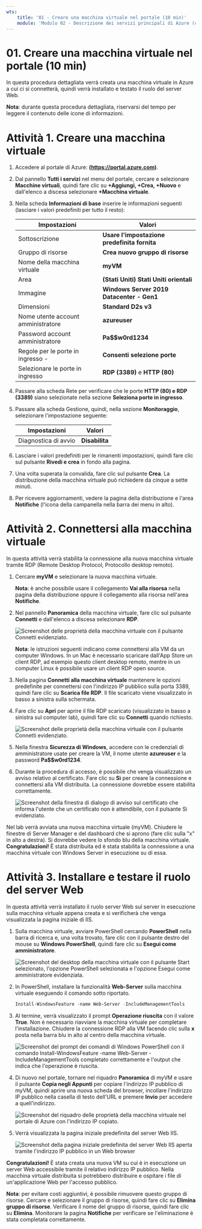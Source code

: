 ```yaml
---
wts:
    title: '01 - Creare una macchina virtuale nel portale (10 min)'
    module: 'Modulo 02 - Descrizione dei servizi principali di Azure (carichi di lavoro)'
---
```

# 01. Creare una macchina virtuale nel portale (10 min)

In questa procedura dettagliata verrà creata una macchina virtuale in Azure a cui ci si connetterà, quindi verrà installato e testato il ruolo del server Web. 

**Nota**: durante questa procedura dettagliata, riservarsi del tempo per leggere il contenuto delle icone di informazioni. 

# Attività 1. Creare una macchina virtuale 
1. Accedere al portale di Azure: **(https://portal.azure.com)**.

3. Dal pannello **Tutti i servizi** nel menu del portale, cercare e selezionare **Macchine virtuali**, quindi fare clic su **+Aggiungi, +Crea, +Nuovo** e dall'elenco a discesa selezionare **+Macchina virtuale**.

4. Nella scheda **Informazioni di base** inserire le informazioni seguenti (lasciare i valori predefiniti per tutto il resto):

    | Impostazioni | Valori |
    |  -- | -- |
    | Sottoscrizione | **Usare l'impostazione predefinita fornita** |
    | Gruppo di risorse | **Crea nuovo gruppo di risorse** |
    | Nome della macchina virtuale | **myVM** |
    | Area | **(Stati Uniti) Stati Uniti orientali**|
    | Immagine | **Windows Server 2019 Datacenter - Gen1**|
    | Dimensioni | **Standard D2s v3**|
    | Nome utente account amministratore | **azureuser** |
    | Password account amministratore | **Pa$$w0rd1234**|
    | Regole per le porte in ingresso - | **Consenti selezione porte**|
    | Selezionare le porte in ingresso | **RDP (3389)** e **HTTP (80)**| 

5. Passare alla scheda Rete per verificare che le porte **HTTP (80) e RDP (3389)** siano selezionate nella sezione **Seleziona porte in ingresso**.

6. Passare alla scheda Gestione, quindi, nella sezione **Monitoraggio**, selezionare l'impostazione seguente:

    | Impostazioni | Valori |
    | -- | -- |
    | Diagnostica di avvio | **Disabilita**|

7. Lasciare i valori predefiniti per le rimanenti impostazioni, quindi fare clic sul pulsante **Rivedi e crea** in fondo alla pagina.

8. Una volta superata la convalida, fare clic sul pulsante **Crea**. La distribuzione della macchina virtuale può richiedere da cinque a sette minuti.

9. Per ricevere aggiornamenti, vedere la pagina della distribuzione e l'area **Notifiche** (l'icona della campanella nella barra dei menu in alto).

# Attività 2. Connettersi alla macchina virtuale

In questa attività verrà stabilita la connessione alla nuova macchina virtuale tramite RDP (Remote Desktop Protocol, Protocollo desktop remoto). 

1. Cercare **myVM** e selezionare la nuova macchina virtuale.

    **Nota**: è anche possibile usare il collegamento **Vai alla risorsa** nella pagina della distribuzione oppure il collegamento alla risorsa nell'area **Notifiche**.

2. Nel pannello **Panoramica** della macchina virtuale, fare clic sul pulsante **Connetti** e dall'elenco a discesa selezionare **RDP**.

    ![Screenshot delle proprietà della macchina virtuale con il pulsante Connetti evidenziato.](../images/0101.png)

    **Nota**: le istruzioni seguenti indicano come connettersi alla VM da un computer Windows. In un Mac è necessario scaricare dall'App Store un client RDP, ad esempio questo client desktop remoto, mentre in un computer Linux è possibile usare un client RDP open source.

2. Nella pagina **Connetti alla macchina virtuale** mantenere le opzioni predefinite per connettersi con l'indirizzo IP pubblico sulla porta 3389, quindi fare clic su **Scarica file RDP**. Il file scaricato viene visualizzato in basso a sinistra sulla schermata.

3. Fare clic su **Apri** per aprire il file RDP scaricato (visualizzato in basso a sinistra sul computer lab), quindi fare clic su **Connetti** quando richiesto. 

    ![Screenshot delle proprietà della macchina virtuale con il pulsante Connetti evidenziato. ](../images/0102.png)

4. Nella finestra **Sicurezza di Windows**, accedere con le credenziali di amministratore usate per creare la VM, il nome utente **azureuser** e la password **Pa$$w0rd1234**. 

5. Durante la procedura di accesso, è possibile che venga visualizzato un avviso relativo al certificato. Fare clic su **Sì** per creare la connessione e connettersi alla VM distribuita. La connessione dovrebbe essere stabilita correttamente.

    ![Screenshot della finestra di dialogo di avviso sul certificato che informa l'utente che un certificato non è attendibile, con il pulsante Sì evidenziato. ](../images/0104.png)

Nel lab verrà avviata una nuova macchina virtuale (myVM). Chiudere le finestre di Server Manager e del dashboard che si aprono (fare clic sulla "x" in alto a destra). Si dovrebbe vedere lo sfondo blu della macchina virtuale. **Congratulazioni!** È stata distribuita ed è stata stabilita la connessione a una macchina virtuale con Windows Server in esecuzione su di essa. 

# Attività 3. Installare e testare il ruolo del server Web

In questa attività verrà installato il ruolo server Web sul server in esecuzione sulla macchina virtuale appena creata e si verificherà che venga visualizzata la pagina iniziale di IIS. 

1. Sulla macchina virtuale, avviare PowerShell cercando **PowerShell** nella barra di ricerca e, una volta trovato, fare clic con il pulsante destro del mouse su **Windows PowerShell**, quindi fare clic su **Esegui come amministratore**.

    ![Screenshot del desktop della macchina virtuale con il pulsante Start selezionato, l'opzione PowerShell selezionata e l'opzione Esegui come amministratore evidenziata.](../images/0105.png)

2. In PowerShell, installare la funzionalità **Web-Server** sulla macchina virtuale eseguendo il comando sotto riportato. 

    ```PowerShell
    Install-WindowsFeature -name Web-Server -IncludeManagementTools
    ```
  
3. Al termine, verrà visualizzato il prompt **Operazione riuscita** con il valore **True**. Non è necessario riavviare la macchina virtuale per completare l'installazione. Chiudere la connessione RDP alla VM facendo clic sulla **x** posta nella barra blu in alto al centro della macchina virtuale. 

    ![Screenshot del prompt dei comandi di Windows PowerShell con il comando Install-WindowsFeature -name Web-Server -IncludeManagementTools completato correttamente e l'output che indica che l'operazione è riuscita.](../images/0106.png)

4. Di nuovo nel portale, tornare nel riquadro **Panoramica** di myVM e usare il pulsante **Copia negli Appunti** per copiare l'indirizzo IP pubblico di myVM, quindi aprire una nuova scheda del browser, incollare l'indirizzo IP pubblico nella casella di testo dell'URL e premere **Invio** per accedere a quell'indirizzo.

    ![Screenshot del riquadro delle proprietà della macchina virtuale nel portale di Azure con l'indirizzo IP copiato.](../images/0107.png)

5. Verrà visualizzata la pagina iniziale predefinita del server Web IIS.

    ![Screenshot della pagina iniziale predefinita del server Web IIS aperta tramite l'indirizzo IP pubblico in un Web browser](../images/0108.png)

**Congratulazioni!** È stata creata una nuova VM su cui è in esecuzione un server Web accessibile tramite il relativo indirizzo IP pubblico. Nella macchina virtuale distribuita si potrebbero distribuire e ospitare i file di un'applicazione Web per l'accesso pubblico.


**Nota**: per evitare costi aggiuntivi, è possibile rimuovere questo gruppo di risorse. Cercare e selezionare il gruppo di risorse, quindi fare clic su **Elimina gruppo di risorse**. Verificare il nome del gruppo di risorse, quindi fare clic su **Elimina**. Monitorare la pagina **Notifiche** per verificare se l'eliminazione è stata completata correttamente. 
